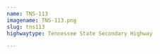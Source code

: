 ```yaml
---
name: TNS-113
imagename: TNS-113.png
slug: tns113
highwaytype: Tennessee State Secondary Highway

---
```

